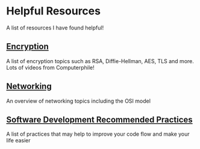 # Helpful Resources

A list of resources I have found helpful!

## [Encryption](./encryption)

A list of encryption topics such as RSA, Diffie-Hellman, AES, TLS and more. Lots of videos from Computerphile!

## [Networking](./networking)

An overview of networking topics including the OSI model

## [Software Development Recommended Practices](./software-development-recommended-practices.md)

A list of practices that may help to improve your code flow and make your life easier
